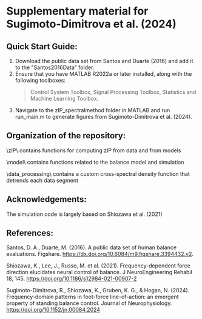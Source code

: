 # Supplementary material for Sugimoto-Dimitrova et al. (2024)

## Quick Start Guide:
1. Download the public data set from Santos and Duarte (2016) and add it to the "Santos2016Data" folder.
2. Ensure that you have MATLAB R2022a or later installed, along with the following toolboxes:
    > Control System Toolbox, Signal Processing Toolbox, Statistics and Machine Learning Toolbox.
3. Navigate to the zIP_spectralmethod folder in MATLAB and run run_main.m to generate figures from Sugimoto-Dimitrova et al. (2024).


## Organization of the repository:

\zIP\             contains functions for computing zIP from data 
                  and from models
                  
\model\           contains functions related to the balance model and
                  simulation
                  
\data_processing\ contains a custom cross-spectral density function that
                  detrends each data segment


## Acknowledgements:
The simulation code is largely based on Shiozawa et al. (2021)

## References:

Santos, D. A., Duarte, M. (2016). A public data set of human balance evaluations. Figshare. https://dx.doi.org/10.6084/m9.figshare.3394432.v2.

Shiozawa, K., Lee, J., Russo, M. et al. (2021). Frequency-dependent force direction elucidates neural control of balance. J NeuroEngineering Rehabil 18, 145. https://doi.org/10.1186/s12984-021-00907-2

Sugimoto-Dimitrova, R., Shiozawa, K., Gruben, K. G., & Hogan, N. (2024). Frequency-domain patterns in foot-force line-of-action: an emergent property of standing balance control. Journal of Neurophysiology. https://doi.org/10.1152/jn.00084.2024
